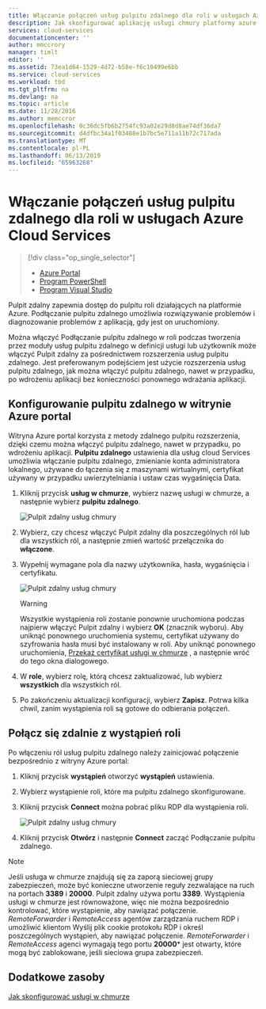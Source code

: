 ```yaml
---
title: Włączanie połączeń usług pulpitu zdalnego dla roli w usługach Azure Cloud Services | Dokumentacja firmy Microsoft
description: Jak skonfigurować aplikację usługi chmury platformy azure, aby zezwolić na połączenia pulpitu zdalnego
services: cloud-services
documentationcenter: ''
author: mmccrory
manager: timlt
editor: ''
ms.assetid: 73ea1d64-1529-4d72-b58e-f6c10499e6bb
ms.service: cloud-services
ms.workload: tbd
ms.tgt_pltfrm: na
ms.devlang: na
ms.topic: article
ms.date: 11/28/2016
ms.author: memccror
ms.openlocfilehash: 0c36dc5fb6b2754fc93a02e29d8d8ae74df36da7
ms.sourcegitcommit: d4dfbc34a1f03488e1b7bc5e711a11b72c717ada
ms.translationtype: MT
ms.contentlocale: pl-PL
ms.lasthandoff: 06/13/2019
ms.locfileid: "65963268"
---
```

# <a name="enable-remote-desktop-connection-for-a-role-in-azure-cloud-services"></a>Włączanie połączeń usług pulpitu zdalnego dla roli w usługach Azure Cloud Services

> [!div class="op_single_selector"]
> * [Azure Portal](cloud-services-role-enable-remote-desktop-new-portal.md)
> * [Program PowerShell](cloud-services-role-enable-remote-desktop-powershell.md)
> * [Program Visual Studio](cloud-services-role-enable-remote-desktop-visual-studio.md)

Pulpit zdalny zapewnia dostęp do pulpitu roli działających na platformie Azure. Podłączanie pulpitu zdalnego umożliwia rozwiązywanie problemów i diagnozowanie problemów z aplikacją, gdy jest on uruchomiony.

Można włączyć Podłączanie pulpitu zdalnego w roli podczas tworzenia przez moduły usług pulpitu zdalnego w definicji usługi lub użytkownik może włączyć Pulpit zdalny za pośrednictwem rozszerzenia usług pulpitu zdalnego. Jest preferowanym podejściem jest użycie rozszerzenia usług pulpitu zdalnego, jak można włączyć pulpitu zdalnego, nawet w przypadku, po wdrożeniu aplikacji bez konieczności ponownego wdrażania aplikacji.

## <a name="configure-remote-desktop-from-the-azure-portal"></a>Konfigurowanie pulpitu zdalnego w witrynie Azure portal

Witryna Azure portal korzysta z metody zdalnego pulpitu rozszerzenia, dzięki czemu można włączyć pulpitu zdalnego, nawet w przypadku, po wdrożeniu aplikacji. **Pulpitu zdalnego** ustawienia dla usług cloud Services umożliwia włączanie pulpitu zdalnego, zmienianie konta administratora lokalnego, używane do łączenia się z maszynami wirtualnymi, certyfikat używany w przypadku uwierzytelniania i ustaw czas wygaśnięcia Data.

1. Kliknij przycisk **usług w chmurze**, wybierz nazwę usługi w chmurze, a następnie wybierz **pulpitu zdalnego**.

    ![Pulpit zdalny usług chmury](./media/cloud-services-role-enable-remote-desktop-new-portal/CloudServices_Remote_Desktop.png)

2. Wybierz, czy chcesz włączyć Pulpit zdalny dla poszczególnych ról lub dla wszystkich ról, a następnie zmień wartość przełącznika do **włączone**.

3. Wypełnij wymagane pola dla nazwy użytkownika, hasła, wygaśnięcia i certyfikatu.

    ![Pulpit zdalny usług chmury](./media/cloud-services-role-enable-remote-desktop-new-portal/CloudServices_Remote_Desktop_Details.png)

   > [!WARNING]
   > Wszystkie wystąpienia roli zostanie ponownie uruchomiona podczas najpierw włączyć Pulpit zdalny i wybierz **OK** (znacznik wyboru). Aby uniknąć ponownego uruchomienia systemu, certyfikat używany do szyfrowania hasła musi być instalowany w roli. Aby uniknąć ponownego uruchomienia, [Przekaż certyfikat usługi w chmurze](cloud-services-configure-ssl-certificate-portal.md#step-3-upload-a-certificate) , a następnie wróć do tego okna dialogowego.

4. W **role**, wybierz rolę, którą chcesz zaktualizować, lub wybierz **wszystkich** dla wszystkich ról.

5. Po zakończeniu aktualizacji konfiguracji, wybierz **Zapisz**. Potrwa kilka chwil, zanim wystąpienia roli są gotowe do odbierania połączeń.

## <a name="remote-into-role-instances"></a>Połącz się zdalnie z wystąpień roli

Po włączeniu ról usług pulpitu zdalnego należy zainicjować połączenie bezpośrednio z witryny Azure portal:

1. Kliknij przycisk **wystąpień** otworzyć **wystąpień** ustawienia.
2. Wybierz wystąpienie roli, które ma pulpitu zdalnego skonfigurowane.
3. Kliknij przycisk **Connect** można pobrać pliku RDP dla wystąpienia roli.

    ![Pulpit zdalny usług chmury](./media/cloud-services-role-enable-remote-desktop-new-portal/CloudServices_Remote_Desktop_Connect.png)

4. Kliknij przycisk **Otwórz** i następnie **Connect** zacząć Podłączanie pulpitu zdalnego.

>[!NOTE]
> Jeśli usługa w chmurze znajdują się za zaporą sieciowej grupy zabezpieczeń, może być konieczne utworzenie reguły zezwalające na ruch na portach **3389** i **20000**.  Pulpit zdalny używa portu **3389**.  Wystąpienia usługi w chmurze jest równoważone, więc nie można bezpośrednio kontrolować, które wystąpienie, aby nawiązać połączenie.  *RemoteForwarder* i *RemoteAccess* agentów zarządzania ruchem RDP i umożliwić klientom Wyślij plik cookie protokołu RDP i określ poszczególnych wystąpień, aby nawiązać połączenie.  *RemoteForwarder* i *RemoteAccess* agenci wymagają tego portu **20000*** jest otwarty, które mogą być zablokowane, jeśli sieciowa grupa zabezpieczeń.

## <a name="additional-resources"></a>Dodatkowe zasoby

[Jak skonfigurować usługi w chmurze](cloud-services-how-to-configure-portal.md)
